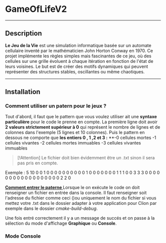 # **GameOfLifeV2**

---

## **Description**
**Le Jeu de la Vie** est une simulation informatique basée sur un automate cellulaire inventé par le mathématicien John Horton Conway en 1970. Ce projet implémente les règles simples mais fascinantes de ce jeu, où des cellules sur une grille évoluent à chaque itération en fonction de l'état de leurs voisines. Le but est de créer des motifs dynamiques qui peuvent représenter des structures stables, oscillantes ou même chaotiques.

---

## **Installation**

### **Comment utiliser un patern pour le jeux ?**
Tout d'abord, il faut que le pattern que vous voulez utiliser ait une **syntaxe particulière** pour le code le prenne en compte. La première ligne doit avoir **2 valeurs strictement supérieur à 0** qui représent le nombre de lignes et de colonnes dans l'exemple (5 lignes et 10 colonnes). 
Puis le pattern en dessous ne comporte que **les entiers 0 , 1 ,2 et 3 :**
**-0 cellules mortes
-1 cellules vivantes
-2 cellules mortes immuables 
-3 cellules vivantes immuables 

> [!Attention]
> Le fichier doit bien évidemment être un .txt sinon il sera pas pris en compte.

Exemple : 
5 10
0 0 1 0 0 0 0 0 0 0
0 0 0 1 0 0 0 0 0 0
0 1 1 1 0 0 3 3 3 0
0 0 0 0 0 0 0 0 0 0
0 0 0 0 0 0 0 2 2 0

**<ins> Comment entrer le paterne </ins>**
Lorsque le on exécute le code on doit renseigner un fichier en entrée dans la console. Il faut renseigner soit l'adresse du fichier comme ceci ()ou uniquement le nom du fichier si vous mettez votre .txt dans le dossier adapter à votre application pour Clion par exemple dans le dossier *cmake-build-debug*.

Une fois entré correctement il y a un message de succés et on passe à la sélection du mode d'affichage **Graphique** ou **Console**.

### **Mode Console**
